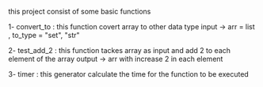 this project consist of some basic functions  

1- convert_to :
    this function covert array to other data type 
    input -> arr = list , to_type = "set", "str"

2- test_add_2 :
    this function tackes array as input and add 2 to each element of the array 
    output -> arr with increase 2 in each element

3- timer : 
    this generator calculate the time for the function to be executed 

